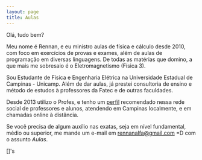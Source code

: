 ```yaml
---
layout: page
title: Aulas
---
```



Olá, tudo bem?

Meu nome é Rennan, e eu ministro aulas de física e cálculo desde 2010, com foco em exercícios de provas e exames, além de aulas de programação em diversas linguagens. De todas as matérias que domino, a que mais me sobresaio é o Eletromagnetismo (Física 3).

Sou Estudante de Física e Engenharia Elétrica na Universidade Estadual de Campinas - Unicamp. Além de dar aulas, já prestei consultoria de ensino e método de estudos à professores da Fatec e de outras faculdades.

Desde 2013 utilizo o Profes, e tenho um  [perfil](https://br.portalprofes.com/rennan) recomendado nessa rede social de professores e alunos, atendendo em Campinas localmente, e em chamadas online à distância.

Se você precisa de algum auxílio nas exatas, seja em nível fundamental, médio ou superior, me mande um e-mail em [rennanalfa@gmail.com](mailto:rennanalfa@gmail.com) =D com o assunto *Aulas*.

[]'s
